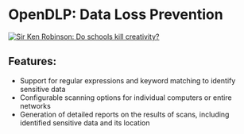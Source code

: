 # OpenDLP: Data Loss Prevention


[![Sir Ken Robinson: Do schools kill creativity?](https://img.youtube.com/vi/iG9CE55wbtY/0.jpg)](https://www.youtube.com/watch?v=iG9CE55wbtY)



## Features: 

- Support for regular expressions and keyword matching to identify sensitive data
- Configurable scanning options for individual computers or entire networks
- Generation of detailed reports on the results of scans, including identified sensitive data and its location
